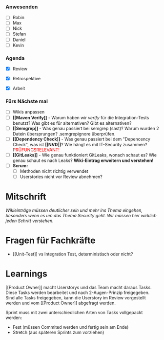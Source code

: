 ### Anwesenden
- [ ] Robin
- [ ] Max
- [ ] Nick
- [ ] Stefan
- [ ] Daniel
- [ ] Kevin

### Agenda
- [x] Review
- [x] Retrospektive
- [x] Arbeit


### Fürs Nächste mal
- [ ] Wikis anpassen
- [ ] **[[Maven Verify]]** - Warum haben wir _verify_ für die Integration-Tests benutzt? Was gibt es für alternativen? Gibt es alternativen?
- [ ] **[[Semgrep]]** - Was genau passiert bei semgrep (sast)? Warum wurden 2 Datein übersprungen? .semgrepignore überprüfen.
- [ ] **[[Dependency Check]]** - Was genau passiert bei dem "Depencency Check", was ist **[[NVD]]**? Wie hängt es mit IT-Security zusammen? <font color="red">PRÜFUNGSRELEVANT!</font>
- [ ] **[[GitLeaks]]** - Wie genau funktioniert GitLeaks, wonach schaut es? Wie genau schaut es nach Leaks? **Wiki-Eintrag erweitern und verstehen!**
- [ ] **Scrum:**
	- [ ] Methoden nicht richtig verwendet
	- [ ] Userstories nicht vor Review abnehmen?

# Mitschrift
_Wikieinträge müssen deutlicher sein und mehr ins Thema eingehen, besonders wenn es um das Thema Security geht. Wir müssen hier wirklich jeden Schritt verstehen._

# Fragen für Fachkräfte
- [[Unit-Test]] vs Integration Test, deterministisch oder nicht?

# Learnings
[[Product Owner]] macht Userstorys und das Team macht daraus Tasks. Diese Tasks werden bearbeitet und nach 2-Augen-Prinzip freigegeben. Sind alle Tasks freigegeben, kann die Userstory im Review vorgestellt werden und vom [[Product Owner]] abgefragt werden.

Sprint muss mit zwei unterschiedlichen Arten von Tasks vollgepackt werden:
- Fest (müssen Commited werden und fertig sein am Ende)
- Stretch (aus späteren Sprints zum vorziehen)
